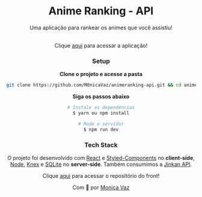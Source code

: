 <div align="center">
<h1>Anime Ranking - API</h1>
Uma aplicação para rankear os animes que você assistiu!
<br> <br>

Clique <a href="https://animeranking.vercel.app/" target="_blank">aqui</a> para acessar a aplicação!

### Setup

**Clone o projeto e acesse a pasta**

```bash
git clone https://github.com/M0nicaVaz/animeranking-api.git && cd animeranking-api
```

**Siga os passos abaixo**

```bash
# Instale as dependências
$ yarn ou npm install

# Rode o servidor
$ npm run dev
```

### Tech Stack

O projeto foi desenvolvido com [React](https://reactjs.org/) e [Styled-Components](https://styled-components.com/) no **client-side**, [Node](https://nodejs.org/en/), [Knex](http://knexjs.org/) e [SQLite](https://www.sqlite.org/index.html) no **server-side**. Também consumimos a [Jinkan API](https://docs.api.jikan.moe/).

Clique <a href="https://github.com/M0nicaVaz/animeranking" target="_blank">aqui</a> para acessar o repositório do front!

Com 💜 por <a href="https://www.linkedin.com/in/monica-vaz/" target="_blank"> Monica Vaz </a>

</div>
